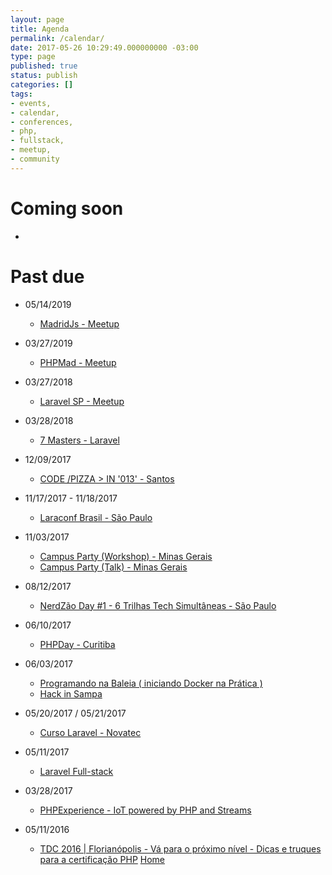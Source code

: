 ```yaml
---
layout: page
title: Agenda
permalink: /calendar/
date: 2017-05-26 10:29:49.000000000 -03:00
type: page
published: true
status: publish
categories: []
tags:
- events,
- calendar,
- conferences,
- php,
- fullstack,
- meetup,
- community
---
```


# Coming soon

-

# Past due

- 05/14/2019
  - [MadridJs - Meetup](https://www.meetup.com/pt-BR/madridjs/events/261046807/)

- 03/27/2019
  - [PHPMad - Meetup](https://www.meetup.com/pt-BR/phpmad/events/259693882/)

- 03/27/2018
  - [Laravel SP - Meetup](https://www.meetup.com/pt-BR/Laravel-SP/events/248580709)

- 03/28/2018
  - [7 Masters - Laravel](https://setemasters.imasters.com.br/edicoes/laravel)

- 12/09/2017
  - [CODE /PIZZA > IN '013' - Santos](https://www.eventbrite.com.br/e/i-code-pizza-in-013-tickets-40172895211)

- 11/17/2017 - 11/18/2017
  - [Laraconf Brasil - São Paulo](http://laraconfbrasil.com.br)

- 11/03/2017
  - [Campus Party (Workshop) - Minas Gerais](https://campuse.ro/events/campus-party-minas-gerais-2017/workshop/programando-na-baleia-iniciando-docker-na-pratica-cpmg2/)
  - [Campus Party (Talk) - Minas Gerais](http://bint2za.m.attendify.com/app/sessions/9Q3VcyskzO7YVtFWIG/details)
  
- 08/12/2017
  - [NerdZão Day #1 - 6 Trilhas Tech Simultâneas - São Paulo](https://www.meetup.com/pt-BR/Nerdzao/events/241571883/)

- 06/10/2017
  - [PHPDay - Curitiba](https://www.sympla.com.br/php-day-curitiba__136236)

- 06/03/2017
  - [Programando na Baleia ( iniciando Docker na Prática )](https://www.meetup.com/pt-BR/THT-Things-Hacker-Team/events/239853023/)
  - [Hack in Sampa](https://www.eventbrite.com.br/e/hack-in-sampa-registration-34727938198)

- 05/20/2017 / 05/21/2017
  - [Curso Laravel - Novatec](http://ctnovatec.com.br/cursos/php/laravel-2/)

- 05/11/2017
  - [Laravel Full-stack](http://ctnovatec.com.br/cursos/php/laravel-full-stack-palestra/)

- 03/28/2017
  - [PHPExperience - IoT powered by PHP and Streams](https://joind.in/event/php-experience-2017/schedule/grid)

- 05/11/2016
  - [TDC 2016 | Florianópolis - Vá para o próximo nível - Dicas e truques para a certificação PHP](http://www.thedevelopersconference.com.br/tdc/2016/florianopolis/trilha-php)
[Home](/)
